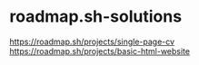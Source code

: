 # roadmap.sh-solutions
https://roadmap.sh/projects/single-page-cv
https://roadmap.sh/projects/basic-html-website
